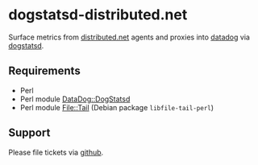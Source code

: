 # dogstatsd-distributed.net

Surface metrics from [distributed.net](http://www.distributed.net/Main_Page)
agents and proxies into [datadog](https://www.datadoghq.com/) via
[dogstatsd](http://docs.datadoghq.com/guides/dogstatsd/).

## Requirements

* Perl
* Perl module [DataDog::DogStatsd](https://github.com/binary-com/dogstatsd-perl) 
* Perl module [File::Tail](https://metacpan.org/pod/File::Tail) (Debian package `libfile-tail-perl`)

## Support

Please file tickets via [github](https://github.com/fini-net/dogstatsd-distributed.net/issues).
